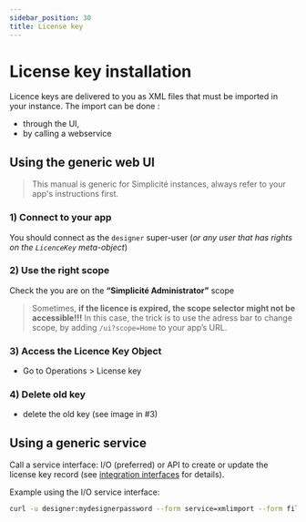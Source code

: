 ```yaml
---
sidebar_position: 30
title: License key
---
```


License key installation
========================

Licence keys are delivered to you as XML files that must be imported in your instance. The import can be done :
- through the UI, 
- by calling a webservice

Using the generic web UI
------------------------

> This manual is generic for Simplicité instances, always refer to your app's instructions first.

### 1) Connect to your app

You should connect as the `designer` super-user (*or any user that has rights on the `LicenceKey` meta-object*)

### 2) Use the right scope 

Check the you are on the **“Simplicité Administrator”** scope
> Sometimes, **if the licence is expired, the scope selector might not be accessible!!!** In this case, the trick is to use the adress bar to change scope, by adding `/ui?scope=Home` to your app’s URL.

### 3) Access the **Licence Key** Object

- Go to Operations > License key

### 4) Delete old key

- delete the old key (see image in #3)

Using a generic service
-----------------------

Call a service interface: I/O (preferred) or API to create or update the license key record (see [integration interfaces](/lesson/docs/integration/webservices/io-commandline) for details).

Example using the I/O service interface:

```bash
curl -u designer:mydesignerpassword --form service=xmlimport --form file=@/my/path/to/license.xml http(s)//myhost[:myport][/mycontextroot]/io
```